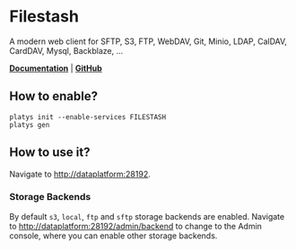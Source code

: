 # Filestash

A modern web client for SFTP, S3, FTP, WebDAV, Git, Minio, LDAP, CalDAV, CardDAV, Mysql, Backblaze, ...

**[Documentation](https://github.com/mickael-kerjean/filestash)** | **[GitHub](https://github.com/mickael-kerjean/filestash)**

## How to enable?

```
platys init --enable-services FILESTASH
platys gen
```

## How to use it?

Navigate to <http://dataplatform:28192>. 

### Storage Backends

By default `s3`, `local`, `ftp` and `sftp` storage backends are enabled. Navigate to <http://dataplatform:28192/admin/backend> to change to the Admin console, where you can enable other storage backends.